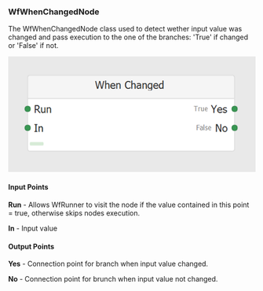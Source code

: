 ### WfWhenChangedNode
The WfWhenChangedNode class used to detect wether input value was changed and pass execution to the one of the branches: 'True' if changed or 'False' if not.

![WfWhenChangedNode](https://github.com/ArsenAbazian/WorkflowDiagram/blob/main/Help/Images/CommonNodes/WhenChanged.png)

#### Input Points

**Run** - Allows WfRunner to visit the node if the value contained in this point = true, otherwise skips nodes execution.

**In** - Input value

#### Output Points

**Yes** - Connection point for branch when input value changed.

**No** - Connection point for brunch when input value not changed.

